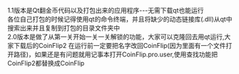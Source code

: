 1.1版本是Qt翻金币代码以及打包出来的应用程序---无需下载qt也能运行             
各位自己打包的时候记得使用qt的命令终端，并且将缺少的动态链接库(.dll)从qt中搜索出来并且复制到打包的目录文件夹中                     
2.0版本是做了从第一关开始一关一关解锁的功能，大家可以克隆回去用qt运行,大家下载后的CoinFlip2 在运行前一定要把名字改回CoinFlip(因为里面有一个文件打开路径)，如果还是有问题就用记事本打开CoinFlip.pro.user,使用查找功能把CoinFlip2都替换成CoinFlip
